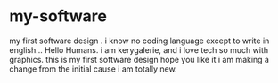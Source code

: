 # my-software
my first software design . i know no coding language except to write in english...
Hello Humans.
i am kerygalerie, and i love tech so much with graphics. this is my first software design
hope you like it
i am making a change from the initial cause i am totally new.
